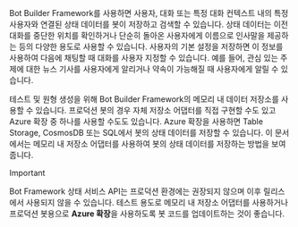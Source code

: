 Bot Builder Framework를 사용하면 사용자, 대화 또는 특정 대화 컨텍스트 내의 특정 사용자와 연결된 상태 데이터를 봇이 저장하고 검색할 수 있습니다. 상태 데이터는 이전 대화를 중단한 위치를 확인하거나 단순히 돌아온 사용자에게 이름으로 인사말을 제공하는 등의 다양한 용도로 사용할 수 있습니다. 사용자의 기본 설정을 저장하면 이 정보를 사용하여 다음에 채팅할 때 대화를 사용자 지정할 수 있습니다. 예를 들어, 관심 있는 주제에 대한 뉴스 기사를 사용자에게 알리거나 약속이 가능해질 때 사용자에게 알릴 수 있습니다. 

테스트 및 원형 생성을 위해 Bot Builder Framework의 메모리 내 데이터 저장소를 사용할 수 있습니다. 프로덕션 봇의 경우 자체 저장소 어댑터를 직접 구현할 수도 있고 Azure 확장 중 하나를 사용할 수도도 있습니다. Azure 확장을 사용하면 Table Storage, CosmosDB 또는 SQL에서 봇의 상태 데이터를 저장할 수 있습니다. 이 문서에서는 메모리 내 저장소 어댑터를 사용하여 봇의 상태 데이터를 저장하는 방법을 보여 줍니다. 

> [!IMPORTANT]
> Bot Framework 상태 서비스 API는 프로덕션 환경에는 권장되지 않으며 이후 릴리스에서 사용되지 않을 수 있습니다. 테스트 용도로 메모리 내 저장소 어댑터를 사용하거나 프로덕션 봇용으로 **Azure 확장**을 사용하도록 봇 코드를 업데이트하는 것이 좋습니다.
